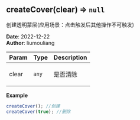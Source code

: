 ## createCover(clear) ⇒ <code>null</code>
<p>创建透明蒙层(应用场景：点击触发后其他操作不可触发)</p>

**Date**: 2022-12-22  
**Author**: liumouliang  

| Param | Type | Description |
| --- | --- | --- |
| clear | <code>any</code> | <p>是否清除</p> |

**Example**  
```javascript
createCover(); //创建
createCover(true); //删除
```
